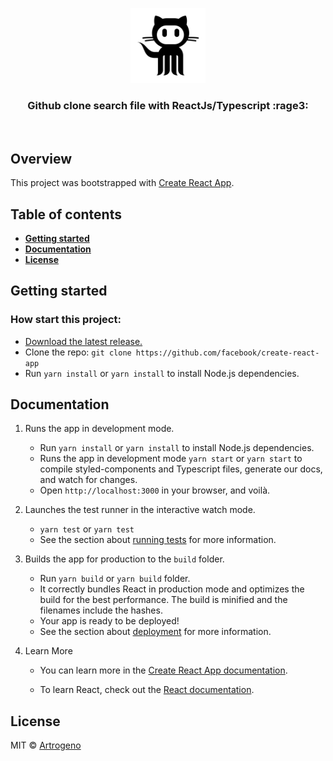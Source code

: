 <p align="center">
  <a href="readme/">
    <img src="https://github.com/Artrogeno/react-github-search/raw/master/src/assets/images/logo.svg" width=120 height=120 alt="React github search" />
  </a>
</p>
<h3 align="center">
  Github clone search file with ReactJs/Typescript  :rage3:
</h3>

<br>

## Overview

This project was bootstrapped with [Create React App](https://github.com/facebook/create-react-app).

## Table of contents

- **[Getting started](#getting-started)**
- **[Documentation](#documentation)**
- **[License](#license)**

## Getting started

### How start this project:

- [Download the latest release.](https://github.com/facebook/create-react-app/archive/master.zip)
- Clone the repo: `git clone https://github.com/facebook/create-react-app`
- Run `yarn install` or `yarn install` to install Node.js dependencies.

## Documentation

1. Runs the app in development mode.

   - Run `yarn install` or `yarn install` to install Node.js dependencies.
   - Runs the app in development mode `yarn start` or `yarn start` to compile styled-components and Typescript files, generate our docs, and watch for changes.
   - Open `http://localhost:3000` in your browser, and voilà.

2. Launches the test runner in the interactive watch mode.

   - `yarn test` or `yarn test`
   - See the section about [running tests](https://facebook.github.io/create-react-app/docs/running-tests) for more information.

3. Builds the app for production to the `build` folder.

   - Run `yarn build` or `yarn build` folder.
   - It correctly bundles React in production mode and optimizes the build for the best performance.
     The build is minified and the filenames include the hashes.
   - Your app is ready to be deployed!
   - See the section about [deployment](https://facebook.github.io/create-react-app/docs/deployment) for more information.

4. Learn More

   - You can learn more in the [Create React App documentation](https://facebook.github.io/create-react-app/docs/getting-started).

   - To learn React, check out the [React documentation](https://reactjs.org/).

## License

MIT © [Artrogeno](https://github.com/Artrogeno)
